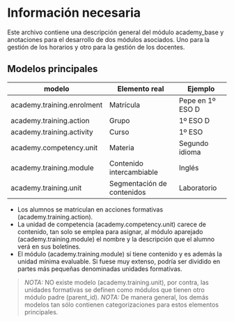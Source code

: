 # Información necesaria

Este archivo contiene una descripción general del módulo academy_base y 
anotaciones para el desarrollo de dos módulos asociados. Uno para la gestión de 
los horarios y otro para la gestión de los docentes.

## Modelos principales

| modelo                      | Elemento real               | Ejemplo          |
| --------------------------- | --------------------------- | ---------------- |
| academy.training.enrolment  | Matrícula                   | Pepe en 1º ESO D |
| academy.training.action     | Grupo                       | 1º ESO D         |
| academy.training.activity   | Curso                       | 1º ESO           |
| academy.competency.unit     | Materia                     | Segundo idioma   |
| academy.training.module     | Contenido intercambiable    | Inglés           |
| academy.training.unit       | Segmentación de contenidos  | Laboratorio      |

- Los alumnos se matriculan en acciones formativas (academy.training.action).
- La unidad de competencia (academy.competency.unit) carece de contenido, tan 
solo se emplea para asignar, al módulo aparejado (academy.training.module) el 
nombre y la descripción que el alumno verá en sus boletines.
- El módulo (academy.training.module) sí tiene contenido y es además la unidad 
mínima evaluable. Si fuese muy extenso, podría ser dividido en partes más 
pequeñas denominadas unidades formativas.

> *NOTA:* NO existe modelo (academy.training.unit), por contra, las unidades
formativas se definen como módulos que tienen otro módulo padre (parent_id).
> *NOTA:* De manera general, los demás modelos tan sólo contienen 
categorizaciones para estos elementos principales.
